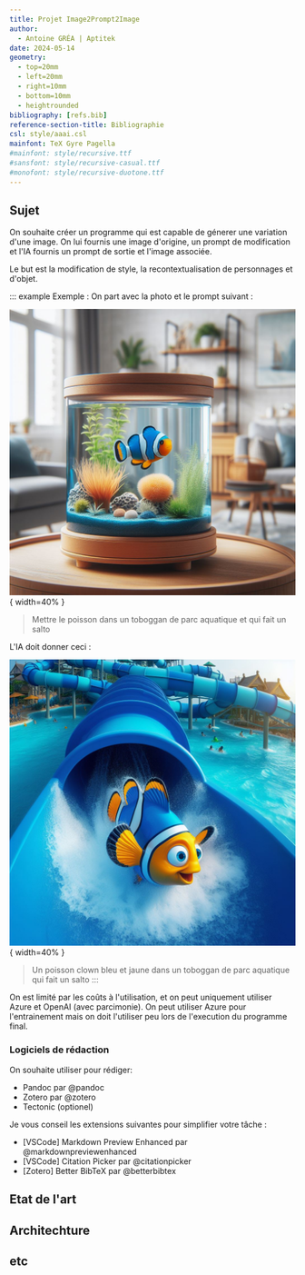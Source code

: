 ```yaml
---
title: Projet Image2Prompt2Image
author: 
  - Antoine GRÉA | Aptitek
date: 2024-05-14
geometry:
  - top=20mm
  - left=20mm
  - right=10mm
  - bottom=10mm
  - heightrounded
bibliography: [refs.bib]
reference-section-title: Bibliographie
csl: style/aaai.csl
mainfont: TeX Gyre Pagella
#mainfont: style/recursive.ttf
#sansfont: style/recursive-casual.ttf
#monofont: style/recursive-duotone.ttf
---
```


## Sujet

On souhaite créer un programme qui est capable de génerer une variation d'une image. On lui fournis une image d'origine, un prompt de modification et l'IA fournis un prompt de sortie et l'image associée.

Le but est la modification de style, la recontextualisation de personnages et d'objet.

::: example
  Exemple : On part avec la photo et le prompt suivant :

  ![ ](media/pasnemo01.jpeg){ width=40% }

  > Mettre le poisson dans un toboggan de parc aquatique et qui fait un salto

  L'IA doit donner ceci :

  ![ ](media/pasnemo02.jpeg){ width=40% }

  > Un poisson clown bleu et jaune dans un toboggan de parc aquatique qui fait un salto
:::

On est limité par les coûts à l'utilisation, et on peut uniquement utiliser Azure et OpenAI (avec parcimonie). On peut utiliser Azure pour l'entrainement mais on doit l'utiliser peu lors de l'execution du programme final.

### Logiciels de rédaction

On souhaite utiliser pour rédiger:

* Pandoc par @pandoc
* Zotero par @zotero
* Tectonic (optionel)

Je vous conseil les extensions suivantes pour simplifier votre tâche :

* [VSCode] Markdown Preview Enhanced par @markdownpreviewenhanced
* [VSCode] Citation Picker par @citationpicker
* [Zotero] Better BibTeX par @betterbibtex

## Etat de l'art

## Architechture

## etc

